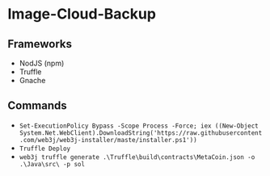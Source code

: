 # Image-Cloud-Backup


## Frameworks
- NodJS (npm)
- Truffle
- Gnache

## Commands
- `Set-ExecutionPolicy Bypass -Scope Process -Force; iex ((New-Object System.Net.WebClient).DownloadString('https://raw.githubusercontent.com/web3j/web3j-installer/maste/installer.ps1'))`
 - `Truffle Deploy`
 - `web3j truffle generate .\Truffle\build\contracts\MetaCoin.json -o .\Java\src\ -p sol`

